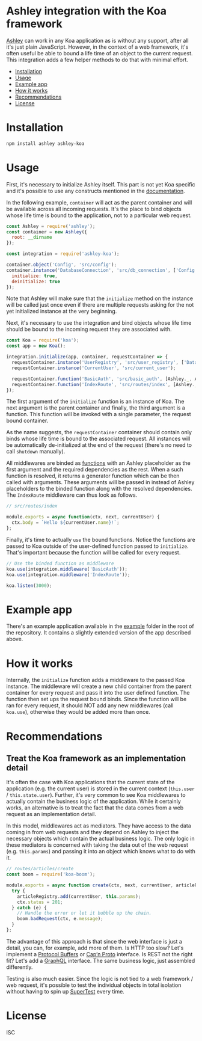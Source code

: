 # Ashley integration with the Koa framework

[Ashley](https://github.com/jiripospisil/ashley) can work in any Koa application
as is without any support, after all it's just plain JavaScript. However, in the
context of a web framework, it's often useful be able to bound a life time of an
object to the current request. This integration adds a few helper methods to do
that with minimal effort.

- [Installation](#installation)
- [Usage](#usage)
- [Example app](#example-app)
- [How it works](#how-it-works)
- [Recommendations](#recommendations)
- [License](#license)

# Installation

```bash
npm install ashley ashley-koa
```

# Usage

First, it's necessary to initialize Ashley itself. This part is not yet Koa
specific and it's possible to use any constructs mentioned in the
[documentation](https://github.com/jiripospisil/ashley).

In the following example, `container` will act as the parent container and will be
available across all incoming requests. It's the place to bind objects whose
life time is bound to the application, not to a particular web request.

```javascript
const Ashley = require('ashley');
const container = new Ashley({
  root: __dirname
});

const integration = require('ashley-koa');

container.object('Config', 'src/config');
container.instance('DatabaseConnection', 'src/db_connection', ['Config'], {
  initialize: true,
  deinitialize: true
});
```

Note that Ashley will make sure that the `initialize` method on the instance
will be called just once even if there are multiple requests asking for the not
yet initialized instance at the very beginning.

Next, it's necessary to use the integration and bind objects whose life time
should be bound to the incoming request they are associated with.

```javascript
const Koa = require('koa');
const app = new Koa();

integration.initialize(app, container, requestContainer => {
  requestContainer.instance('UserRegistry', 'src/user_registry', ['DatabaseConnection']);
  requestContainer.instance('CurrentUser', 'src/current_user');

  requestContainer.function('BasicAuth', 'src/basic_auth', [Ashley._, Ashley._, 'CurrentUser', 'UserRegistry']);
  requestContainer.function('IndexRoute', 'src/routes/index', [Ashley._, Ashley._, 'CurrentUser']);
});
```

The first argument of the `initialize` function is an instance of Koa. The next
argument is the parent container and finally, the third argument is a function.
This function will be invoked with a single parameter, the request bound
container.

As the name suggests, the `requestContainer` container should contain only binds
whose life time is bound to the associated request. All instances will be
automatically de-initialized at the end of the request (there's no need to call
`shutdown` manually).

All middlewares are binded as
[functions](https://github.com/jiripospisil/ashley#binding-functions) with an
Ashley placeholder as the first argument and the required dependencies as the
rest. When a such function is resolved, it returns a generator function which
can be then called with arguments. These arguments will be passed in instead of
Ashley placeholders to the binded function along with the resolved dependencies.
The `IndexRoute` middleware can thus look as follows.

```javascript
// src/routes/index

module.exports = async function(ctx, next, currentUser) {
  ctx.body = `Hello ${currentUser.name}!`;
};
```

Finally, it's time to actually `use` the bound functions. Notice the functions
are passed to Koa outside of the user-defined function passed to `initialize`.
That's important because the function will be called for every request.

```javascript
// Use the binded function as middleware
koa.use(integration.middleware('BasicAuth'));
koa.use(integration.middleware('IndexRoute'));

koa.listen(3000);
```

# Example app

There's an example application available in the [example](https://github.com/jiripospisil/ashley-koa/tree/example/example) folder in the root of
the repository. It contains a slightly extended version of the app described
above.

# How it works

Internally, the `initialize` function adds a middleware to the passed Koa
instance. The middleware will create a new child container from the parent
container for every request and pass it into the user defined function. The
function then set ups the request bound binds. Since the function will be ran
for every request, it should NOT add any new middlewares (call `koa.use`),
otherwise they would be added more than once.

# Recommendations

## Treat the Koa framework as an implementation detail

It's often the case with Koa applications that the current state of the
application (e.g. the current user) is stored in the current context
(`this.user` / `this.state.user`). Further, it's very common to see Koa
middlewares to actually contain the business logic of the application. While it
certainly works, an alternative is to treat the fact that the data comes from a
web request as an implementation detail.

In this model, middlewares act as mediators. They have access to the data coming
in from web requests and they depend on Ashley to inject the necessary objects
which contain the actual business logic. The only logic in these mediators is
concerned with taking the data out of the web request (e.g. `this.params`) and
passing it into an object which knows what to do with it.

```javascript
// routes/articles/create
const boom = require('koa-boom');

module.exports = async function create(ctx, next, currentUser, articleRegistry) {
  try {
    articleRegistry.add(currentUser, this.params);
    ctx.status = 201;
  } catch (e) {
    // Handle the error or let it bubble up the chain.
    boom.badRequest(ctx, e.message);
  }
};
```

The advantage of this approach is that since the web interface is just a detail,
you can, for example, add more of them. Is HTTP too slow? Let's implement a
[Protocol Buffers](https://developers.google.com/protocol-buffers) or [Cap’n
Proto](https://capnproto.org) interface. Is REST not the right fit? Let's add a
[GraphQL](http://graphql.org/) interface. The same business logic, just
assembled differently.

Testing is also much easier. Since the logic is not tied to a web framework /
web request, it's possible to test the individual objects in total isolation
without having to spin up [SuperTest](https://github.com/visionmedia/supertest)
every time.

# License

ISC

